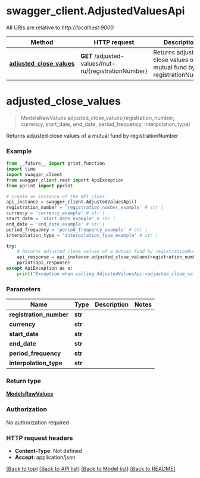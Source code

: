 # swagger_client.AdjustedValuesApi

All URIs are relative to *http://localhost:9000*

Method | HTTP request | Description
------------- | ------------- | -------------
[**adjusted_close_values**](AdjustedValuesApi.md#adjusted_close_values) | **GET** /adjusted-values/mut-ru/{registrationNumber} | Returns adjusted close values of a mutual fund by registrationNumber

# **adjusted_close_values**
> ModelsRawValues adjusted_close_values(registration_number, currency, start_date, end_date, period_frequency, interpolation_type)

Returns adjusted close values of a mutual fund by registrationNumber

### Example
```python
from __future__ import print_function
import time
import swagger_client
from swagger_client.rest import ApiException
from pprint import pprint

# create an instance of the API class
api_instance = swagger_client.AdjustedValuesApi()
registration_number = 'registration_number_example' # str | 
currency = 'currency_example' # str | 
start_date = 'start_date_example' # str | 
end_date = 'end_date_example' # str | 
period_frequency = 'period_frequency_example' # str | 
interpolation_type = 'interpolation_type_example' # str | 

try:
    # Returns adjusted close values of a mutual fund by registrationNumber
    api_response = api_instance.adjusted_close_values(registration_number, currency, start_date, end_date, period_frequency, interpolation_type)
    pprint(api_response)
except ApiException as e:
    print("Exception when calling AdjustedValuesApi->adjusted_close_values: %s\n" % e)
```

### Parameters

Name | Type | Description  | Notes
------------- | ------------- | ------------- | -------------
 **registration_number** | **str**|  | 
 **currency** | **str**|  | 
 **start_date** | **str**|  | 
 **end_date** | **str**|  | 
 **period_frequency** | **str**|  | 
 **interpolation_type** | **str**|  | 

### Return type

[**ModelsRawValues**](ModelsRawValues.md)

### Authorization

No authorization required

### HTTP request headers

 - **Content-Type**: Not defined
 - **Accept**: application/json

[[Back to top]](#) [[Back to API list]](../README.md#documentation-for-api-endpoints) [[Back to Model list]](../README.md#documentation-for-models) [[Back to README]](../README.md)

